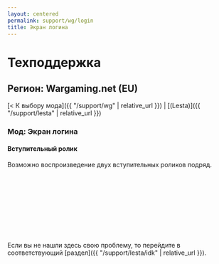 ```yaml
---
layout: centered
permalink: support/wg/login
title: Экран логина
---
```


# Техподдержка

## Регион: Wargaming.net (EU)

[< К выбору мода]({{ "/support/wg" | relative_url }}) \| [(Lesta)]({{ "/support/lesta" | relative_url }})

### Мод: Экран логина

#### Вступительный ролик
Возможно воспроизведение двух вступительных роликов подряд.

<br>
<br>
<br>
<br>
<br>
<br>
<br>
<br>

<div>
    <div class="b-hr-layoutfix">
        <div class="b-hr-block"><span></span></div>
    </div>
</div>

Если вы не нашли здесь свою проблему, то перейдите в соответствующий [раздел]({{ "/support/lesta/idk" | relative_url }}).

